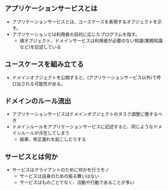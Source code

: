 ## アプリケーションサービスとは
- アプリケーションサービスとは、ユースケースを表現するオブジェクトを示す。
- アプリケーションとは利用者の目的に応じたプログラムを指す。
  - 値オブジェクト、ドメインサービスは利用者が必要のない知識(業務知識など)を記述している

## ユースケースを組み立てる
- ドメインオブジェクトを公開すると、(アプリケーションサービス以外)で呼び出される可能性がある。

## ドメインのルール流出
- アプリケーションサービスはドメインオブジェクトのタスク調整に徹するべき
- ドメインルールをアプリケーションサービスに記述すると、同じようなドメインルールが点在してしまう
  - 結果、修正漏れを起こしたりする

## サービスとは何か
- サービスはクライアントのために何かを行うモノ
  - サービスは自身のための振る舞いはない
  - サービスはものごとでなく、活動や行動であることが多い
